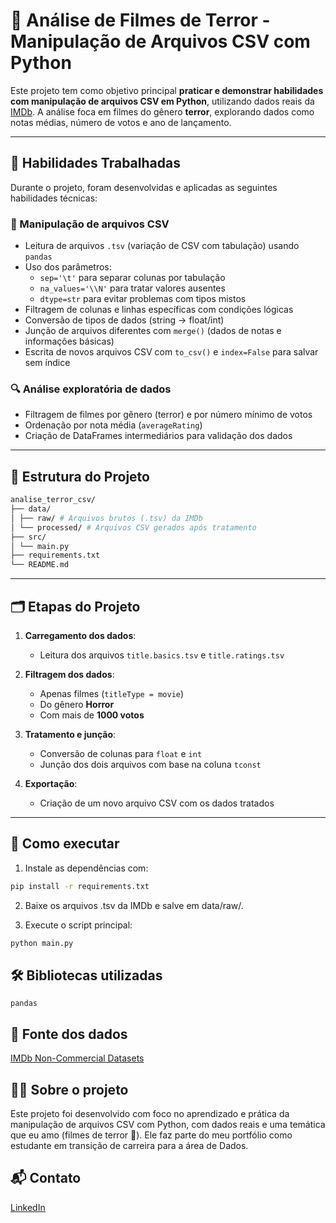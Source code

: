 # 📁 Análise de Filmes de Terror - Manipulação de Arquivos CSV com Python

Este projeto tem como objetivo principal **praticar e demonstrar habilidades com manipulação de arquivos CSV em Python**, utilizando dados reais da [IMDb](https://developer.imdb.com/non-commercial-datasets/). A análise foca em filmes do gênero **terror**, explorando dados como notas médias, número de votos e ano de lançamento.

---

## 🧠 Habilidades Trabalhadas

Durante o projeto, foram desenvolvidas e aplicadas as seguintes habilidades técnicas:

### 📄 Manipulação de arquivos CSV
- Leitura de arquivos `.tsv` (variação de CSV com tabulação) usando `pandas`
- Uso dos parâmetros:
  - `sep='\t'` para separar colunas por tabulação
  - `na_values='\\N'` para tratar valores ausentes
  - `dtype=str` para evitar problemas com tipos mistos
- Filtragem de colunas e linhas específicas com condições lógicas
- Conversão de tipos de dados (string → float/int)
- Junção de arquivos diferentes com `merge()` (dados de notas e informações básicas)
- Escrita de novos arquivos CSV com `to_csv()` e `index=False` para salvar sem índice

### 🔍 Análise exploratória de dados
- Filtragem de filmes por gênero (terror) e por número mínimo de votos
- Ordenação por nota média (`averageRating`)
- Criação de DataFrames intermediários para validação dos dados

---

## 📁 Estrutura do Projeto

```bash
analise_terror_csv/
├── data/
│ ├── raw/ # Arquivos brutos (.tsv) da IMDb
│ └── processed/ # Arquivos CSV gerados após tratamento
├── src/
│ └── main.py
├── requirements.txt
└── README.md
```
---

## 🗂 Etapas do Projeto

1. **Carregamento dos dados**:
   - Leitura dos arquivos `title.basics.tsv` e `title.ratings.tsv`

2. **Filtragem dos dados**:
   - Apenas filmes (`titleType = movie`)
   - Do gênero **Horror**
   - Com mais de **1000 votos**

3. **Tratamento e junção**:
   - Conversão de colunas para `float` e `int`
   - Junção dos dois arquivos com base na coluna `tconst`

4. **Exportação**:
   - Criação de um novo arquivo CSV com os dados tratados

---

## 🚀 Como executar

1. Instale as dependências com:

```bash
pip install -r requirements.txt
```

2. Baixe os arquivos .tsv da IMDb e salve em data/raw/.

3. Execute o script principal:

```bash
python main.py
```

## 🛠 Bibliotecas utilizadas

`pandas`

## 📌 Fonte dos dados
[IMDb Non-Commercial Datasets](https://datasets.imdbws.com/)

## 👩‍💻 Sobre o projeto

Este projeto foi desenvolvido com foco no aprendizado e prática da manipulação de arquivos CSV com Python, com dados reais e uma temática que eu amo (filmes de terror 🎃). Ele faz parte do meu portfólio como estudante em transição de carreira para a área de Dados.

## 📬 Contato
[LinkedIn](https://www.linkedin.com/in/keyllascarvalho/)